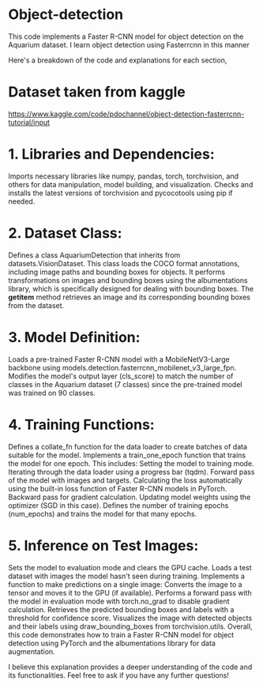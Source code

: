 # Object-detection

This code implements a Faster R-CNN model for object detection on the Aquarium dataset. I learn object detection using Fasterrcnn in this manner


Here's a breakdown of the code and explanations for each section,




# Dataset taken from kaggle
https://www.kaggle.com/code/pdochannel/object-detection-fasterrcnn-tutorial/input



# 1. Libraries and Dependencies:

Imports necessary libraries like numpy, pandas, torch, torchvision, and others for data manipulation, model building, and visualization.
Checks and installs the latest versions of torchvision and pycocotools using pip if needed.

# 2. Dataset Class:

Defines a class AquariumDetection that inherits from datasets.VisionDataset.
This class loads the COCO format annotations, including image paths and bounding boxes for objects.
It performs transformations on images and bounding boxes using the albumentations library, which is specifically designed for dealing with bounding boxes.
The __getitem__ method retrieves an image and its corresponding bounding boxes from the dataset.


# 3. Model Definition:

Loads a pre-trained Faster R-CNN model with a MobileNetV3-Large backbone using models.detection.fasterrcnn_mobilenet_v3_large_fpn.
Modifies the model's output layer (cls_score) to match the number of classes in the Aquarium dataset (7 classes) since the pre-trained model was trained on 90 classes.

# 4. Training Functions:

Defines a collate_fn function for the data loader to create batches of data suitable for the model.
Implements a train_one_epoch function that trains the model for one epoch. This includes:
Setting the model to training mode.
Iterating through the data loader using a progress bar (tqdm).
Forward pass of the model with images and targets.
Calculating the loss automatically using the built-in loss function of Faster R-CNN models in PyTorch.
Backward pass for gradient calculation.
Updating model weights using the optimizer (SGD in this case).
Defines the number of training epochs (num_epochs) and trains the model for that many epochs.

# 5. Inference on Test Images:

Sets the model to evaluation mode and clears the GPU cache.
Loads a test dataset with images the model hasn't seen during training.
Implements a function to make predictions on a single image:
Converts the image to a tensor and moves it to the GPU (if available).
Performs a forward pass with the model in evaluation mode with torch.no_grad to disable gradient calculation.
Retrieves the predicted bounding boxes and labels with a threshold for confidence score.
Visualizes the image with detected objects and their labels using draw_bounding_boxes from torchvision.utils.
Overall, this code demonstrates how to train a Faster R-CNN model for object detection using PyTorch and the albumentations library for data augmentation.

I believe this explanation provides a deeper understanding of the code and its functionalities. Feel free to ask if you have any further questions!








